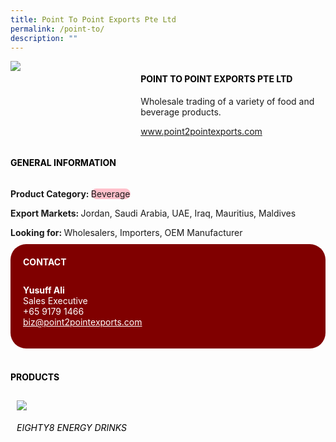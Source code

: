 ```yaml
--- 
title: Point To Point Exports Pte Ltd 
permalink: /point-to/ 
description: ""
---
```


<div class="flex-paragraph"> 
<div class="flex-container" style="display: flex; flex-wrap: wrap;"> 
<div class="card sgds" style="flex: 1 1 40%; display: block;"> 
<img src="https://drive.google.com/u/0/uc?id=1FN8KCUFI4uUJWEBJ6LpAktDT6_YL8297&export=download"> 
</div> 
<div class="card-sgds" style="flex: 1 1 58%; display: block; margin-left: 3px"> 
<h4 style="text-transform: uppercase; color: black;">
<b>Point To Point Exports Pte Ltd
</b>
</h4> 
<p>Wholesale trading of a variety of food and beverage products.
</p> 
<p>
<a href="https://www.point2pointexports.com" target="_blank">www.point2pointexports.com
</a>
</p> 
</div> 
</div> 
</div> 
<h4 style="text-transform: uppercase; color: black;"> 
<b>General Information
</b> 
</h4> 
<div class="flex-container" style="display: flex; flex-wrap: wrap;"> 
<div class="card sgds" style="flex: 1 1 65%; display: block; align-self: stretch"> 
<div class="flex-paragraph"> 
<p> 
<b>Product Category: 
</b> 
<span style=" background-color: pink; border-radius: 10px;">Beverage
</span> 
</p> 
<p> 
<b>Export Markets: 
</b>Jordan, Saudi Arabia, UAE, Iraq, Mauritius, Maldives 
</p> 
<p style="margin-bottom: 10px;"> 
<b>Looking for: 
</b>Wholesalers, Importers, OEM Manufacturer 
</p> 
</div> 
</div> 
<div class="card sgds" style="flex: 1 1 35%; padding: 10px; display: block; background-color: maroon; border-radius: 25px; align-self: center;"> 
<h4 style="color: white; margin-top: 10px; margin-left: 10px;">CONTACT
</h4> 
<div class="flex-paragraph"> 
<p style="padding: 10px; color: white;"> 
<b>Yusuff Ali
</b> 
<br>Sales Executive
<br>+65 9179 1466
<br> 
<a href="mailto:biz@point2pointexports.com" style="color: white;">biz@point2pointexports.com
</a> 
</p> 
</div> 
</div> 
</div> 
<br> 
<h4 style="text-transform: uppercase; color: black;"> 
<b>Products
</b> 
</h4> 
<div style="display: flex; flex-wrap: wrap;"> 
<div class="card sgds" style="flex: 1 1 47%; margin: 10px; display: block;"> 
<div class="flex-image" style="display: block;"> 
<img src="https://drive.google.com/u/0/uc?id=1MxswqX7o4l1NtB3wTRzYnHBmGD0tw63z&export=download"> 
</div> 
<div class="flex-paragraph"> 
<h6 style="text-transform: uppercase; color: black;">EIGHTY8 Energy Drinks
</h6> 
</div> 
</div> 
</div>